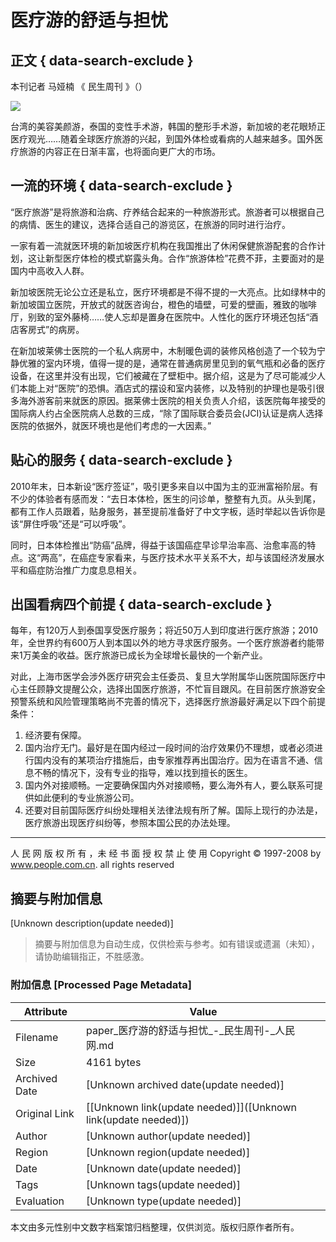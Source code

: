 # 医疗游的舒适与担忧

## 正文 { data-search-exclude }


本刊记者 马娅楠 《 民生周刊 》（）

![](../../../page/2011-07/11/08/page_b.jpg)

台湾的美容美颜游，泰国的变性手术游，韩国的整形手术游，新加坡的老花眼矫正医疗观光……随着全球医疗旅游的兴起，到国外体检或看病的人越来越多。国外医疗旅游的内容正在日渐丰富，也将面向更广大的市场。

## 一流的环境 { data-search-exclude }

“医疗旅游”是将旅游和治病、疗养结合起来的一种旅游形式。旅游者可以根据自己的病情、医生的建议，选择合适自己的游览区，在旅游的同时进行治疗。

一家有着一流就医环境的新加坡医疗机构在我国推出了休闲保健旅游配套的合作计划，这让新型医疗体检的模式崭露头角。合作“旅游体检”花费不菲，主要面对的是国内中高收入人群。

新加坡医院无论公立还是私立，医疗环境都是不得不提的一大亮点。比如绿林中的新加坡国立医院，开放式的就医咨询台，橙色的墙壁，可爱的壁画，雅致的咖啡厅，别致的室外藤椅……使人忘却是置身在医院中。人性化的医疗环境还包括“酒店客房式”的病房。

在新加坡莱佛士医院的一个私人病房中，木制暖色调的装修风格创造了一个较为宁静优雅的室内环境，值得一提的是，通常在普通病房里见到的氧气瓶和必备的医疗设备，在这里并没有出现，它们被藏在了壁柜中。据介绍，这是为了尽可能减少人们本能上对“医院”的恐惧。酒店式的摆设和室内装修，以及特别的护理也是吸引很多海外游客前来就医的原因。据莱佛士医院的相关负责人介绍，该医院每年接受的国际病人约占全医院病人总数的三成，“除了国际联合委员会(JCI)认证是病人选择医院的依据外，就医环境也是他们考虑的一大因素。”

## 贴心的服务 { data-search-exclude }

2010年末，日本新设“医疗签证”，吸引更多来自以中国为主的亚洲富裕阶层。有不少的体验者有感而发：“去日本体检，医生的问诊单，整整有九页。从头到尾，都有工作人员跟着，贴身服务，甚至提前准备好了中文字板，适时举起以告诉你是该“屏住呼吸”还是“可以呼吸”。

同时，日本体检推出“防癌”品牌，得益于该国癌症早诊早治率高、治愈率高的特点。这“两高”，在癌症专家看来，与医疗技术水平关系不大，却与该国经济发展水平和癌症防治推广力度息息相关。

## 出国看病四个前提 { data-search-exclude }

每年，有120万人到泰国享受医疗服务；将近50万人到印度进行医疗旅游；2010年，全世界约有600万人到本国以外的地方寻求医疗服务。一个医疗旅游者约能带来1万美金的收益。医疗旅游已成长为全球增长最快的一个新产业。

对此，上海市医学会涉外医疗研究会主任委员、复旦大学附属华山医院国际医疗中心主任顾静文提醒公众，选择出国医疗旅游，不忙盲目跟风。在目前医疗旅游安全预警系统和风险管理策略尚不完善的情况下，选择医疗旅游最好满足以下四个前提条件：

1. 经济要有保障。
2. 国内治疗无门。最好是在国内经过一段时间的治疗效果仍不理想，或者必须进行国内没有的某项治疗措施后，由专家推荐再出国治疗。因为在语言不通、信息不畅的情况下，没有专业的指导，难以找到擅长的医生。
3. 国内外对接顺畅。一定要确保国内外对接顺畅，要么海外有人，要么联系可提供如此便利的专业旅游公司。
4. 还要对目前国际医疗纠纷处理相关法律法规有所了解。国际上现行的办法是，医疗旅游出现医疗纠纷等，参照本国公民的办法处理。

---

人 民 网 版 权 所 有 ，未 经 书 面 授 权 禁 止 使 用 Copyright © 1997-2008 by www.people.com.cn. all rights reserved
<!-- tcd_original_link http://paper.people.com.cn/mszk/html/2011-07/11/content_871452.htm?div=-1 -->


## 摘要与附加信息

<!-- tcd_abstract -->
[Unknown description(update needed)]
<!-- tcd_abstract_end -->

> 摘要与附加信息为自动生成，仅供检索与参考。如有错误或遗漏（未知），请协助编辑指正，不胜感激。

### 附加信息 [Processed Page Metadata]

| Attribute       | Value                                  |
|-----------------|----------------------------------------|
| Filename        | paper_医疗游的舒适与担忧_-_民生周刊-_人民网.md                             |
| Size            | 4161 bytes                           |
| Archived Date   | [Unknown archived date(update needed)]                             |
| Original Link   | [[Unknown link(update needed)]]([Unknown link(update needed)])                       |
| Author          | [Unknown author(update needed)]                               |
| Region          | [Unknown region(update needed)]                               |
| Date            | [Unknown date(update needed)]                                 |
| Tags            | [Unknown tags(update needed)]                                 |
| Evaluation            | [Unknown type(update needed)]                                 |
<!-- tcd_table_end -->

本文由多元性别中文数字档案馆归档整理，仅供浏览。版权归原作者所有。
